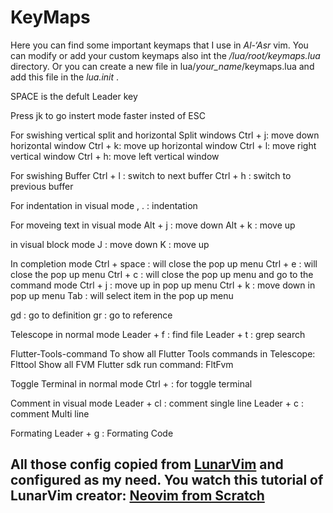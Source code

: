 # KeyMaps

Here you can find some important keymaps that I use in _Al-‘Asr_ vim.
You can modify or add your custom keymaps also int the _/lua/root/keymaps.lua_ directory. Or you can create a new file in lua/_your_name_/keymaps.lua and add this file in the _lua.init_ .

SPACE is the defult Leader key

Press jk to go instert mode faster insted of ESC

For swishing vertical split and horizontal Split windows
Ctrl + j: move down horizontal window
Ctrl + k: move up horizontal window
Ctrl + l: move right vertical window
Ctrl + h: move left vertical window

For swishing Buffer
Ctrl + l : switch to next buffer
Ctrl + h : switch to previous buffer

For indentation
in visual mode , . : indentation

For moveing text
in visual mode
Alt + j : move down
Alt + k : move up

in visual block mode
J : move down
K : move up

In completion mode
Ctrl + space : will close the pop up menu
Ctrl + e : will close the pop up menu
Ctrl + c : will close the pop up menu and go to the command mode
Ctrl + j : move up in pop up menu
Ctrl + k : move down in pop up menu
Tab : will select item in the pop up menu

gd : go to definition
gr : go to reference

Telescope
in normal mode
Leader + f : find file
Leader + t : grep search

Flutter-Tools-command
To show all Flutter Tools commands in Telescope: Flttool
Show all FVM Flutter sdk run command: FltFvm

Toggle Terminal
in normal mode
Ctrl + \: for toggle terminal

Comment
in visual mode
Leader + cl : comment single line
Leader + c : comment Multi line

Formating
Leader + g : Formating Code

## All those config copied from [LunarVim](https://github.com/LunarVim/Neovim-from-scratch) and configured as my need. You watch this tutorial of LunarVim creator: [Neovim from Scratch](https://youtube.com/playlist?list=PLhoH5vyxr6Qq41NFL4GvhFp-WLd5xzIzZ)
